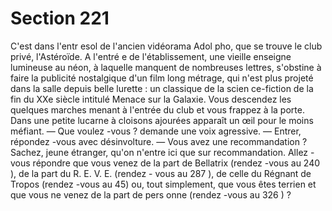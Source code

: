 # Section 221

C'est dans l'entr esol de l'ancien vidéorama Adol pho, que se
trouve le club privé, l'Astéroïde. A l'entré e de l'établissement, une
vieille enseigne lumineuse au néon, à laquelle manquent de
nombreuses lettres, s'obstine à faire la publicité nostalgique d'un
film long métrage, qui n'est plus projeté dans la salle depuis belle
lurette :  un classique de la scien ce-fiction de la fin du  XXe siècle
intitulé  Menace sur la Galaxie.  Vous descendez les quelques
marches menant à l'entrée du club et vous frappez à la porte.
Dans une petite lucarne à cloisons ajourées apparaît un œil pour
le moins méfiant.
— Que voulez -vous ? demande une voix agressive.
— Entrer, répondez -vous avec désinvolture.
— Vous avez une recommandation ? Sachez, jeune étranger,
qu'on n'entre ici que sur recommandation. Allez -vous répondre
que vous venez de la part de
Bellatrix (rendez -vous au 240 ), de la part du R. E. V. E. (rendez -
vous au 287 ), de celle du Régnant de Tropos (rendez -vous au
45) ou, tout simplement, que vous êtes terrien et que vous ne
venez de la part de pers onne (rendez -vous au 326 ) ?